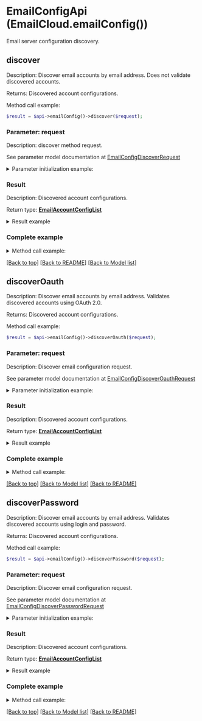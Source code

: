 # EmailConfigApi (EmailCloud.emailConfig())

Email server configuration discovery.

## **discover**

Description: Discover email accounts by email address. Does not validate discovered accounts.

Returns: Discovered account configurations.

Method call example:
```php
$result = $api->emailConfig()->discover($request);
```

### Parameter: request

Description: discover method request.

See parameter model documentation at [EmailConfigDiscoverRequest](EmailConfigDiscoverRequest.md)

<details>
    <summary>Parameter initialization example:</summary>

```php
$request = Models::EmailConfigDiscoverRequest()
    ->build();
```

</details>

### Result

Description: Discovered account configurations.

Return type: [**EmailAccountConfigList**](EmailAccountConfigList.md)

<details>
    <summary>Result example</summary>

```php
$result = Models::emailAccountConfigList()
    ->value(array(
        Models::emailAccountConfig()
            ->displayName('Google Mail')
            ->host('imap.gmail.com')
            ->port(993)
            ->socketType('SSLAuto')
            ->authenticationTypes(array(
                'PasswordCleartext',
                'OAuth2'))
            ->extraInfo(array(
                Models::nameValuePair()
                    ->name('Enable: You need to enable IMAP access')
                    ->value('https://mail.google.com/mail/?ui=2&shva=1#settings/fwdandpop')
                    ->build()))
            ->build(),
        Models::emailAccountConfig()
            ->displayName('Google Mail')
            ->protocolType('SMTP')
            ->host('smtp.gmail.com')
            ->port(465)
            ->socketType('SSLAuto')
            ->authenticationTypes(array(
                'PasswordCleartext',
                'OAuth2'))
            ->extraInfo(array(
                Models::nameValuePair()
                    ->name('Enable: You need to enable IMAP access')
                    ->value('https://mail.google.com/mail/?ui=2&shva=1#settings/fwdandpop')
                    ->build()))
            ->build(),
        Models::emailAccountConfig()
            ->displayName('Google Mail')
            ->protocolType('POP3')
            ->host('pop.gmail.com')
            ->port(995)
            ->socketType('SSLAuto')
            ->authenticationTypes(array(
                'PasswordCleartext',
                'OAuth2'))
            ->extraInfo(array(
                Models::nameValuePair()
                    ->name('Enable: You need to enable IMAP access')
                    ->value('https://mail.google.com/mail/?ui=2&shva=1#settings/fwdandpop')
                    ->build()))
            ->build()))
    ->build();
```
</details>

### Complete example

<details>
    <summary>Method call example:</summary>

```php
$api = new EmailCloud(appKey, appSid);

// Prepare parameters:
$address = ;
$fast_processing = ;

// Call method:
$result = $api->emailConfig().discover($request);

// Result example:
$result = Models::emailAccountConfigList()
    ->value(array(
        Models::emailAccountConfig()
            ->displayName('Google Mail')
            ->host('imap.gmail.com')
            ->port(993)
            ->socketType('SSLAuto')
            ->authenticationTypes(array(
                'PasswordCleartext',
                'OAuth2'))
            ->extraInfo(array(
                Models::nameValuePair()
                    ->name('Enable: You need to enable IMAP access')
                    ->value('https://mail.google.com/mail/?ui=2&shva=1#settings/fwdandpop')
                    ->build()))
            ->build(),
        Models::emailAccountConfig()
            ->displayName('Google Mail')
            ->protocolType('SMTP')
            ->host('smtp.gmail.com')
            ->port(465)
            ->socketType('SSLAuto')
            ->authenticationTypes(array(
                'PasswordCleartext',
                'OAuth2'))
            ->extraInfo(array(
                Models::nameValuePair()
                    ->name('Enable: You need to enable IMAP access')
                    ->value('https://mail.google.com/mail/?ui=2&shva=1#settings/fwdandpop')
                    ->build()))
            ->build(),
        Models::emailAccountConfig()
            ->displayName('Google Mail')
            ->protocolType('POP3')
            ->host('pop.gmail.com')
            ->port(995)
            ->socketType('SSLAuto')
            ->authenticationTypes(array(
                'PasswordCleartext',
                'OAuth2'))
            ->extraInfo(array(
                Models::nameValuePair()
                    ->name('Enable: You need to enable IMAP access')
                    ->value('https://mail.google.com/mail/?ui=2&shva=1#settings/fwdandpop')
                    ->build()))
            ->build()))
    ->build();
```

</details>

[[Back to top]](#)  [[Back to README]](README.md) [[Back to Model list]](Models.md)

## discoverOauth

Description: Discover email accounts by email address. Validates discovered accounts using OAuth 2.0.

Returns: Discovered account configurations.

Method call example:
```php
$result = $api->emailConfig()->discoverOauth($request);
```

### Parameter: request

Description: Discover email configuration request.

See parameter model documentation at [EmailConfigDiscoverOauthRequest](EmailConfigDiscoverOauthRequest.md)

<details>
    <summary>Parameter initialization example:</summary>
    
```php
$request = Models::emailConfigDiscoverOauthRequest()
    ->clientId('ClientId')
    ->clientSecret('ClientSecret')
    ->refreshToken('RefreshToken')
    ->address('example@aspose.com')
    ->fastProcessing(true)
    ->build();
```

</details>


### Result

Description: Discovered account configurations.

Return type: [**EmailAccountConfigList**](EmailAccountConfigList.md)

<details>
    <summary>Result example</summary>

```php
$result = Models::emailAccountConfigList()
    ->value(array(
        Models::emailAccountConfig()
            ->displayName('Google Mail')
            ->host('imap.gmail.com')
            ->port(993)
            ->socketType('SSLAuto')
            ->authenticationTypes(array(
                'PasswordCleartext',
                'OAuth2'))
            ->extraInfo(array(
                Models::nameValuePair()
                    ->name('Enable: You need to enable IMAP access')
                    ->value('https://mail.google.com/mail/?ui=2&shva=1#settings/fwdandpop')
                    ->build()))
            ->build(),
        Models::emailAccountConfig()
            ->displayName('Google Mail')
            ->protocolType('SMTP')
            ->host('smtp.gmail.com')
            ->port(465)
            ->socketType('SSLAuto')
            ->authenticationTypes(array(
                'PasswordCleartext',
                'OAuth2'))
            ->extraInfo(array(
                Models::nameValuePair()
                    ->name('Enable: You need to enable IMAP access')
                    ->value('https://mail.google.com/mail/?ui=2&shva=1#settings/fwdandpop')
                    ->build()))
            ->build(),
        Models::emailAccountConfig()
            ->displayName('Google Mail')
            ->protocolType('POP3')
            ->host('pop.gmail.com')
            ->port(995)
            ->socketType('SSLAuto')
            ->authenticationTypes(array(
                'PasswordCleartext',
                'OAuth2'))
            ->extraInfo(array(
                Models::nameValuePair()
                    ->name('Enable: You need to enable IMAP access')
                    ->value('https://mail.google.com/mail/?ui=2&shva=1#settings/fwdandpop')
                    ->build()))
            ->build()))
    ->build();
```
</details>

### Complete example

<details>
    <summary>Method call example:</summary>

```php
$api = new EmailCloud(appKey, appSid);

// Prepare parameters:
$request = Models::emailConfigDiscoverOauthRequest()
    ->clientId('ClientId')
    ->clientSecret('ClientSecret')
    ->refreshToken('RefreshToken')
    ->address('example@aspose.com')
    ->fastProcessing(true)
    ->build();

// Call method:
$result = $api->emailConfig().discoverOauth($request);

// Result example:
$result = Models::emailAccountConfigList()
    ->value(array(
        Models::emailAccountConfig()
            ->displayName('Google Mail')
            ->host('imap.gmail.com')
            ->port(993)
            ->socketType('SSLAuto')
            ->authenticationTypes(array(
                'PasswordCleartext',
                'OAuth2'))
            ->extraInfo(array(
                Models::nameValuePair()
                    ->name('Enable: You need to enable IMAP access')
                    ->value('https://mail.google.com/mail/?ui=2&shva=1#settings/fwdandpop')
                    ->build()))
            ->build(),
        Models::emailAccountConfig()
            ->displayName('Google Mail')
            ->protocolType('SMTP')
            ->host('smtp.gmail.com')
            ->port(465)
            ->socketType('SSLAuto')
            ->authenticationTypes(array(
                'PasswordCleartext',
                'OAuth2'))
            ->extraInfo(array(
                Models::nameValuePair()
                    ->name('Enable: You need to enable IMAP access')
                    ->value('https://mail.google.com/mail/?ui=2&shva=1#settings/fwdandpop')
                    ->build()))
            ->build(),
        Models::emailAccountConfig()
            ->displayName('Google Mail')
            ->protocolType('POP3')
            ->host('pop.gmail.com')
            ->port(995)
            ->socketType('SSLAuto')
            ->authenticationTypes(array(
                'PasswordCleartext',
                'OAuth2'))
            ->extraInfo(array(
                Models::nameValuePair()
                    ->name('Enable: You need to enable IMAP access')
                    ->value('https://mail.google.com/mail/?ui=2&shva=1#settings/fwdandpop')
                    ->build()))
            ->build()))
    ->build();
```

</details>

[[Back to top]](#) [[Back to Model list]](Models.md) [[Back to README]](README.md)
## discoverPassword

Description: Discover email accounts by email address. Validates discovered accounts using login and password.

Returns: Discovered account configurations.

Method call example:
```php
$result = $api->emailConfig()->discoverPassword($request);
```

### Parameter: request

Description: Discover email configuration request.

See parameter model documentation at [EmailConfigDiscoverPasswordRequest](EmailConfigDiscoverPasswordRequest.md)

<details>
    <summary>Parameter initialization example:</summary>
    
```php
$request = Models::emailConfigDiscoverPasswordRequest()
    ->password('password')
    ->address('example@aspose.com')
    ->fastProcessing(true)
    ->build();
```

</details>


### Result

Description: Discovered account configurations.

Return type: [**EmailAccountConfigList**](EmailAccountConfigList.md)

<details>
    <summary>Result example</summary>

```php
$result = Models::emailAccountConfigList()
    ->value(array(
        Models::emailAccountConfig()
            ->displayName('Google Mail')
            ->host('imap.gmail.com')
            ->port(993)
            ->socketType('SSLAuto')
            ->authenticationTypes(array(
                'PasswordCleartext',
                'OAuth2'))
            ->extraInfo(array(
                Models::nameValuePair()
                    ->name('Enable: You need to enable IMAP access')
                    ->value('https://mail.google.com/mail/?ui=2&shva=1#settings/fwdandpop')
                    ->build()))
            ->build(),
        Models::emailAccountConfig()
            ->displayName('Google Mail')
            ->protocolType('SMTP')
            ->host('smtp.gmail.com')
            ->port(465)
            ->socketType('SSLAuto')
            ->authenticationTypes(array(
                'PasswordCleartext',
                'OAuth2'))
            ->extraInfo(array(
                Models::nameValuePair()
                    ->name('Enable: You need to enable IMAP access')
                    ->value('https://mail.google.com/mail/?ui=2&shva=1#settings/fwdandpop')
                    ->build()))
            ->build(),
        Models::emailAccountConfig()
            ->displayName('Google Mail')
            ->protocolType('POP3')
            ->host('pop.gmail.com')
            ->port(995)
            ->socketType('SSLAuto')
            ->authenticationTypes(array(
                'PasswordCleartext',
                'OAuth2'))
            ->extraInfo(array(
                Models::nameValuePair()
                    ->name('Enable: You need to enable IMAP access')
                    ->value('https://mail.google.com/mail/?ui=2&shva=1#settings/fwdandpop')
                    ->build()))
            ->build()))
    ->build();
```
</details>

### Complete example

<details>
    <summary>Method call example:</summary>

```php
$api = new EmailCloud(appKey, appSid);

// Prepare parameters:
$request = Models::emailConfigDiscoverPasswordRequest()
    ->password('password')
    ->address('example@aspose.com')
    ->fastProcessing(true)
    ->build();

// Call method:
$result = $api->emailConfig().discoverPassword($request);

// Result example:
$result = Models::emailAccountConfigList()
    ->value(array(
        Models::emailAccountConfig()
            ->displayName('Google Mail')
            ->host('imap.gmail.com')
            ->port(993)
            ->socketType('SSLAuto')
            ->authenticationTypes(array(
                'PasswordCleartext',
                'OAuth2'))
            ->extraInfo(array(
                Models::nameValuePair()
                    ->name('Enable: You need to enable IMAP access')
                    ->value('https://mail.google.com/mail/?ui=2&shva=1#settings/fwdandpop')
                    ->build()))
            ->build(),
        Models::emailAccountConfig()
            ->displayName('Google Mail')
            ->protocolType('SMTP')
            ->host('smtp.gmail.com')
            ->port(465)
            ->socketType('SSLAuto')
            ->authenticationTypes(array(
                'PasswordCleartext',
                'OAuth2'))
            ->extraInfo(array(
                Models::nameValuePair()
                    ->name('Enable: You need to enable IMAP access')
                    ->value('https://mail.google.com/mail/?ui=2&shva=1#settings/fwdandpop')
                    ->build()))
            ->build(),
        Models::emailAccountConfig()
            ->displayName('Google Mail')
            ->protocolType('POP3')
            ->host('pop.gmail.com')
            ->port(995)
            ->socketType('SSLAuto')
            ->authenticationTypes(array(
                'PasswordCleartext',
                'OAuth2'))
            ->extraInfo(array(
                Models::nameValuePair()
                    ->name('Enable: You need to enable IMAP access')
                    ->value('https://mail.google.com/mail/?ui=2&shva=1#settings/fwdandpop')
                    ->build()))
            ->build()))
    ->build();
```

</details>

[[Back to top]](#) [[Back to Model list]](Models.md) [[Back to README]](README.md)
